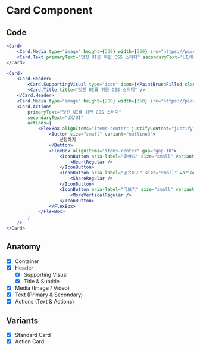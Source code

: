 # Card Component

## Code

```jsx
<Card>
    <Card.Media type="image" height={350} width={350} src="https://picsum.photos/id/360/200/300" />
    <Card.Text primaryText="멋진 UI를 위한 CSS 스터디" secondaryText="UI/UX" />
</Card>
```

```jsx
<Card>
    <Card.Header>
        <Card.SupportingVisual type="icon" icon={<PaintBrushFilled className="h-20 w-20" />} />
        <Card.Title title="멋진 UI를 위한 CSS 스터디" />
    </Card.Header>
    <Card.Media type="image" height={200} width={350} src="https://picsum.photos/id/464/200/300" />
    <Card.Actions
        primaryText="멋진 UI를 위한 CSS 스터디"
        secondaryText="UX/UI"
        actions={
            <FlexBox alignItems="items-center" justifyContent="justify-between">
                <Button size="small" variant="outlined">
                    신청하기
                </Button>
                <FlexBox alignItems="items-center" gap="gap-10">
                    <IconButton aria-label="좋아요" size="small" variant="text">
                        <HeartRegular />
                    </IconButton>
                    <IconButton aria-label="공유하기" size="small" variant="text">
                        <ShareRegular />
                    </IconButton>
                    <IconButton aria-label="더보기" size="small" variant="text">
                        <MoreVerticalRegular />
                    </IconButton>
                </FlexBox>
            </FlexBox>
        }
    />
</Card>
```

## Anatomy

-   [x] Container
-   [x] Header
    -   [x] Supporting Visual
    -   [x] Title & Subtitle
-   [x] Media (Image / Video)
-   [x] Text (Primary & Secondary)
-   [x] Actions (Text & Actions)

## Variants

-   [x] Standard Card
-   [x] Action Card
